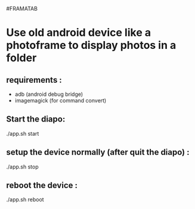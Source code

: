 #FRAMATAB
# Use old android device like a photoframe to display photos in a folder

## requirements :

- adb (android debug bridge)
- imagemagick (for command convert)

## Start the diapo:
./app.sh start <time> <folder of immage>
## setup the device normally (after quit the diapo) :
./app.sh stop 
## reboot the device :
./app.sh reboot